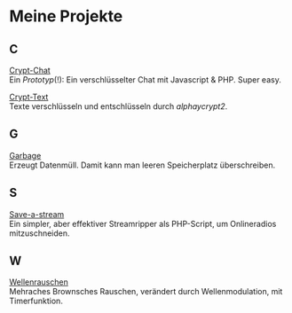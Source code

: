# Meine Projekte

## C
[Crypt-Chat](https://github.com/stadtwoelfin/crypt-chat/)  
Ein _Prototyp_(!): Ein verschlüsselter Chat mit Javascript & PHP. Super easy.

[Crypt-Text](https://github.com/stadtwoelfin/crypt-text/)  
Texte verschlüsseln und entschlüsseln durch _alphaycrypt2_.

## G
[Garbage](https://github.com/stadtwoelfin/garbage)  
Erzeugt Datenmüll. Damit kann man leeren Speicherplatz überschreiben.

## S
[Save-a-stream](https://github.com/stadtwoelfin/save-a-stream)  
Ein simpler, aber effektiver Streamripper als PHP-Script, um Onlineradios mitzuschneiden.

## W
[Wellenrauschen](https://github.com/stadtwoelfin/wellenrauschen)  
Mehraches Brownsches Rauschen, verändert durch Wellenmodulation, mit Timerfunktion.
